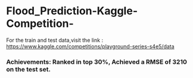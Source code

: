 # Flood_Prediction-Kaggle-Competition-
For the train and test data,visit the link :
https://www.kaggle.com/competitions/playground-series-s4e5/data
### Achievements: Ranked in top 30%, Achieved a RMSE of 3210 on the test set. 
